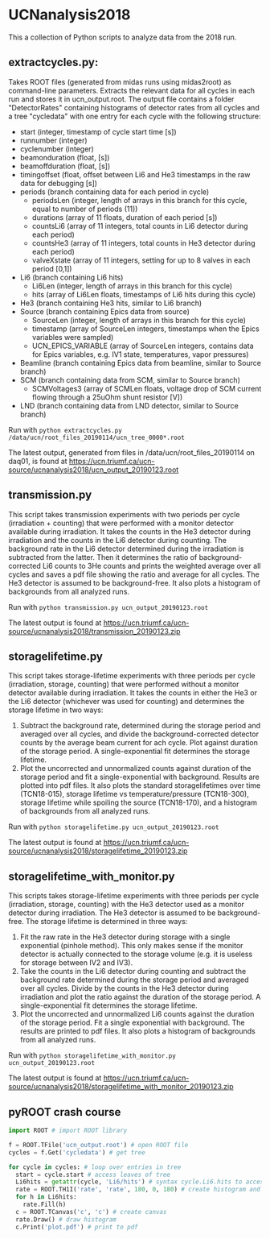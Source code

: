 # UCNanalysis2018

This a collection of Python scripts to analyze data from the 2018 run.

## extractcycles.py:

Takes ROOT files (generated from midas runs using midas2root) as command-line parameters. Extracts the relevant data for all cycles in each run and stores it in ucn_output.root.
The output file contains a folder "DetectorRates" containing histograms of detector rates from all cycles and a tree "cycledata" with one entry for each cycle with the following structure:

* start (integer, timestamp of cycle start time [s])
* runnumber (integer)
* cyclenumber (integer)
* beamonduration (float, [s])
* beamoffduration (float, [s])
* timingoffset (float, offset between Li6 and He3 timestamps in the raw data for debugging [s])
* periods (branch containing data for each period in cycle)
  * periodsLen (integer, length of arrays in this branch for this cycle, equal to number of periods (11))
  * durations (array of 11 floats, duration of each period [s])
  * countsLi6 (array of 11 integers, total counts in Li6 detector during each period)
  * countsHe3 (array of 11 integers, total counts in He3 detector during each period)
  * valveXstate (array of 11 integers, setting for up to 8 valves in each period [0,1])
* Li6 (branch containing Li6 hits)
  * Li6Len (integer, length of arrays in this branch for this cycle)
  * hits (array of Li6Len floats, timestamps of Li6 hits during this cycle)
* He3 (branch containing He3 hits, similar to Li6 branch)
* Source (branch containing Epics data from source)
  * SourceLen (integer, length of arrays in this branch for this cycle)
  * timestamp (array of SourceLen integers, timestamps when the Epics variables were sampled)
  * UCN_EPICS_VARIABLE (array of SourceLen integers, contains data for Epics variables, e.g. IV1 state, temperatures, vapor pressures)
* Beamline (branch containing Epics data from beamline, similar to Source branch)
* SCM (branch containing data from SCM, similar to Source branch)
  * SCMVoltages3 (array of SCMLen floats, voltage drop of SCM current flowing through a 25uOhm shunt resistor [V])
* LND (branch containing data from LND detector, similar to Source branch)

Run with
`python extractcycles.py /data/ucn/root_files_20190114/ucn_tree_0000*.root`

The latest output, generated from files in /data/ucn/root_files_20190114 on daq01, is found at https://ucn.triumf.ca/ucn-source/ucnanalysis2018/ucn_output_20190123.root

## transmission.py

This script takes transmission experiments with two periods per cycle (irradiation + counting) that were performed with a monitor detector available during irradiation.
It takes the counts in the He3 detector during irradiation and the counts in the Li6 detector during counting.
The background rate in the Li6 detector determined during the irradiation is subtracted from the latter.
Then it determines the ratio of background-corrected Li6 counts to 3He counts and prints the weighted average over all cycles and saves a pdf file showing the ratio and average for all cycles.
The He3 detector is assumed to be background-free.
It also plots a histogram of backgrounds from all analyzed runs.

Run with
`python transmission.py ucn_output_20190123.root`

The latest output is found at https://ucn.triumf.ca/ucn-source/ucnanalysis2018/transmission_20190123.zip

## storagelifetime.py

This script takes storage-lifetime experiments with three periods per cycle (irradiation, storage, counting) that were performed without a monitor detector available during irradiation.
It takes the counts in either the He3 or the Li6 detector (whichever was used for counting) and determines the storage lifetime in two ways:
1. Subtract the background rate, determined during the storage period and averaged over all cycles, and divide the background-corrected detector counts by the average beam current for ach cycle. Plot against duration of the storage period. A single-exponential fit determines the storage lifetime.
2. Plot the uncorrected and unnormalized counts against duration of the storage period and fit a single-exponential with background.
Results are plotted into pdf files.
It also plots the standard storagelifetimes over time (TCN18-015), storage lifetime vs temperature/pressure (TCN18-300), storage lifetime while spoiling the source (TCN18-170), and a histogram of backgrounds from all analyzed runs.

Run with
`python storagelifetime.py ucn_output_20190123.root`

The latest output is found at https://ucn.triumf.ca/ucn-source/ucnanalysis2018/storagelifetime_20190123.zip

## storagelifetime_with_monitor.py

This scripts takes storage-lifetime experiments with three periods per cycle (irradiation, storage, counting) with the He3 detector used as a monitor detector during irradiation.
The He3 detector is assumed to be background-free.
The storage lifetime is determined in three ways:
1. Fit the raw rate in the He3 detector during storage with a single exponential (pinhole method). This only makes sense if the monitor detector is actually connected to the storage volume (e.g. it is useless for storage between IV2 and IV3).
2. Take the counts in the Li6 detector during counting and subtract the background rate determined during the storage period and averaged over all cycles. Divide by the counts in the He3 detector during irradiation and plot the ratio against the duration of the storage period. A single-exponential fit determines the storage lifetime.
3. Plot the uncorrected and unnormalized Li6 counts against the duration of the storage period. Fit a single exponential with background.
The results are printed to pdf files.
It also plots a histogram of backgrounds from all analyzed runs.

Run with
`python storagelifetime_with_monitor.py ucn_output_20190123.root`

The latest output is found at https://ucn.triumf.ca/ucn-source/ucnanalysis2018/storagelifetime_with_monitor_20190123.zip

## pyROOT crash course

```python
import ROOT # import ROOT library

f = ROOT.TFile('ucn_output.root') # open ROOT file
cycles = f.Get('cycledata') # get tree

for cycle in cycles: # loop over entries in tree
  start = cycle.start # access leaves of tree
  Li6hits = getattr(cycle, 'Li6/hits') # syntax cycle.Li6.hits to access sub-branches unfortunately not (yet?) supported by pyROOT.
  rate = ROOT.TH1I('rate', 'rate', 180, 0, 180) # create histogram and fill with hits
  for h in Li6hits:
    rate.Fill(h)
  c = ROOT.TCanvas('c', 'c') # create canvas
  rate.Draw() # draw histogram
  c.Print('plot.pdf') # print to pdf
```
